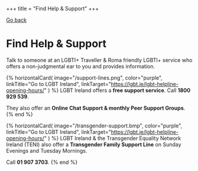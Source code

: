 +++
title = "Find Help & Support"
+++

[Go back](/home)

# Find Help & Support

Talk to someone at an LGBTI+ Traveller & Roma friendly LGBTI+ service who offers a non-judgmental ear to you and provides information.

{% horizontalCard(
	image="/support-lines.png",
	color="purple",
	linkTitle="Go to LGBT Ireland",
	linkTarget="https://lgbt.ie/lgbt-helpline-opening-hours/"
) %}
LGBT Ireland offers a **free support service**.
Call **1800 929 539**.

They also offer an **Online Chat Support & monthly Peer Support Groups**.
{% end %}

{% horizontalCard(
	image="/transgender-support.bmp",
	color="purple",
	linkTitle="Go to LGBT Ireland",
	linkTarget="https://lgbt.ie/lgbt-helpline-opening-hours/"
) %}
LGBT Ireland & the Transgender Equality Network Ireland (TENI) also offer a **Transgender Family Support Line** on Sunday Evenings and Tuesday Mornings.

Call **01 907 3703**.
{% end %}